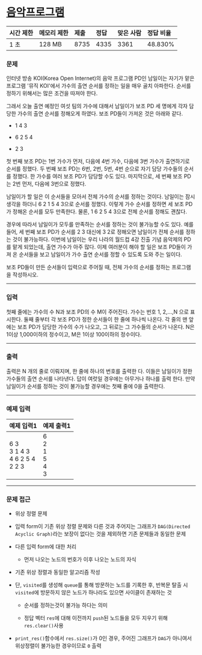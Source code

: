 # [음악프로그램](https://www.acmicpc.net/problem/2623)

<div align = center>

| 시간 제한 | 메모리 제한 | 제출 | 정답 | 맞은 사람 | 정답 비율 |
| :-------- | :---------- | :--- | :--- | :-------- | :-------- |
| 1 초      | 128 MB      | 8735 | 4335 | 3361      | 48.830%   |

</div>

### 문제

인터넷 방송 KOI(Korea Open Internet)의 음악 프로그램 PD인 남일이는 자기가 맡은 프로그램 '뮤직 KOI'에서 가수의 출연 순서를 정하는 일을 매우 골치 아파한다. 순서를 정하기 위해서는 많은 조건을 따져야 한다.

그래서 오늘 출연 예정인 여섯 팀의 가수에 대해서 남일이가 보조 PD 세 명에게 각자 담당한 가수의 출연 순서를 정해오게 하였다. 보조 PD들이 가져온 것은 아래와 같다.

  - 1 4 3

  - 6 2 5 4

  - 2 3

첫 번째 보조 PD는 1번 가수가 먼저, 다음에 4번 가수, 다음에 3번 가수가 출연하기로 순서를 정했다. 두 번째 보조 PD는 6번, 2번, 5번, 4번 순으로 자기 담당 가수들의 순서를 정했다. 한 가수를 여러 보조 PD가 담당할 수도 있다. 마지막으로, 세 번째 보조 PD는 2번 먼저, 다음에 3번으로 정했다.

남일이가 할 일은 이 순서들을 모아서 전체 가수의 순서를 정하는 것이다. 남일이는 잠시 생각을 하더니 6 2 1 5 4 3으로 순서를 정했다. 이렇게 가수 순서를 정하면 세 보조 PD가 정해온 순서를 모두 만족한다. 물론, 1 6 2 5 4 3으로 전체 순서를 정해도 괜찮다.

경우에 따라서 남일이가 모두를 만족하는 순서를 정하는 것이 불가능할 수도 있다. 예를 들어, 세 번째 보조 PD가 순서를 2 3 대신에 3 2로 정해오면 남일이가 전체 순서를 정하는 것이 불가능하다. 이번에 남일이는 우리 나라의 월드컵 4강 진출 기념 음악제의 PD를 맡게 되었는데, 출연 가수가 아주 많다. 이제 여러분이 해야 할 일은 보조 PD들이 가져 온 순서들을 보고 남일이가 가수 출연 순서를 정할 수 있도록 도와 주는 일이다.

보조 PD들이 만든 순서들이 입력으로 주어질 때, 전체 가수의 순서를 정하는 프로그램을 작성하시오.

---

### 입력

첫째 줄에는 가수의 수 N과 보조 PD의 수 M이 주어진다. 가수는 번호 1, 2,…,N 으로 표시한다. 둘째 줄부터 각 보조 PD가 정한 순서들이 한 줄에 하나씩 나온다. 각 줄의 맨 앞에는 보조 PD가 담당한 가수의 수가 나오고, 그 뒤로는 그 가수들의 순서가 나온다. N은 1이상 1,000이하의 정수이고, M은 1이상 100이하의 정수이다.

---

### 출력

출력은 N 개의 줄로 이뤄지며, 한 줄에 하나의 번호를 출력한 다. 이들은 남일이가 정한 가수들의 출연 순서를 나타낸다. 답이 여럿일 경우에는 아무거나 하나를 출력 한다. 만약 남일이가 순서를 정하는 것이 불가능할 경우에는 첫째 줄에 0을 출력한다.

---

### 예제 입력

| 예제 입력1                              | 예제 출력1                      |
| :-------------------------------------- | :------------------------------ |
| 6 3<br/>3 1 4 3<br/>4 6 2 5 4<br/>2 2 3 | 6<br/>2<br/>1<br/>5<br/>4<br/>3 |

---

### 문제 접근

  - 위상 정렬 문제

  - 입력 form이 기존 위상 정렬 문제와 다른 것과 주어지는 그래프가 `DAG(Directed Acyclic Graph)`라는 보장이 없다는 것을 제외하면 기존 문제들과 동일한 문제

  - 다른 입력 form에 대한 처리

    - 먼저 나오는 노드의 번호가 이후 나오는 노드의 자식

  - 기존 위상 정렬과 동일한 알고리즘 작성

  - 단, `visited`를 생성해 `queue`를 통해 방문하는 노드를 기록한 후, 반복문 탈출 시 `visited`에 방문하지 않은 노드가 하나라도 있으면 사이클이 존재하는 것

    - 순서를 정하는것이 불가능 하다는 의미

    - 정답 벡터 `res`에 대해 이전까지 `push`된 노드들을 모두 지우기 위해 `res.clear()`사용

  - `print_res()`함수에서 `res.size()`가 0인 경우, 주어진 그래프가 `DAG`가 아니여서 위상정렬이 불가능한 경우이므로 `0` 출력